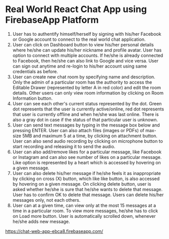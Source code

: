 # Real World React Chat App using FirebaseApp Platform

1. User has to authentify himself/herself by signing with his/her Facebook or Google account to connect to the real world chat application.
2. User can click on Dashboard button to view his/her personal details where he/she can update his/her nickname and profile avatar. User has option to connect with multiple accounts. If he/she is already connected to Facebook, then he/she can also link to Google and vice versa. User can sign out anytime and re-login to his/her account using same credentials as before.
3. User can create new chat room by specifying name and description. Only the admin of a particular room has the authority to access the Editable Drawer (represented by letter A in red color) and edit the room details. Other users can only view room information by clicking on Room Information button.
4. User can see each other's current status represented by the dot. Green dot represents that the user is currently active/online, red dot represents that user is currently offline and when he/she was last online. There is also a gray dot in case if the status of that particular user is unknown.
5. User can send text messages by typing in the message box below and pressing ENTER. User can also attach files (images or PDFs) of max-size 5MB and maximum 5 at a time, by clicking on attachment button. User can also send audio recording by clicking on microphone button to start recording and releasing it to send the audio.
6. User can also add/remove likes for a particular message, like Facebook or Instagram and can also see number of likes on a particular message.  Like option is represented by a heart which is accessed by hovering on a given message.
7. User can also delete his/her message if he/she feels it as inappropriate by clicking on cross (X) button, which like like button, is also accessed by hovering on a given message. On clicking delete button, user is asked whether he/she is sure that he/she wants to delete that message. User has to confirm OK to delete that message. Users can delete his/her messages only, not each others.
8. User can at a given time, can view only at the most 15 messages at a time in a particular room. To view more messages, he/she has to click on Load more button. User is automatically scrolled down, whenever he/she adds new message.

https://chat-web-app-ebca8.firebaseapp.com/
